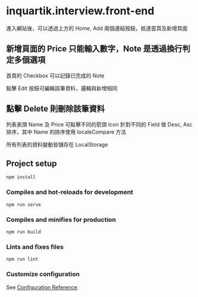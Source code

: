 # inquartik.interview.front-end

進入網站後，可以透過上方的 Home, Add 兩個連結按鈕，抵達首頁及新增頁面

新增頁面的 Price 只能輸入**數字**，Note 是透過**換行**判定多個選項
---
首頁的 Checkbox 可以記錄已完成的 Note

點擊 Edit 按鈕可編輯該筆資料，邏輯與新增相同

點擊 Delete 則刪除該筆資料
---
列表表頭 Name 及 Price 可點擊不同的箭頭 Icon 針對不同的 Field 做 Desc, Asc 排序，其中 Name 的排序使用 localeCompare 方法

所有列表的資料變動皆儲存在 LocalStorage


## Project setup
```
npm install
```

### Compiles and hot-reloads for development
```
npm run serve
```

### Compiles and minifies for production
```
npm run build
```

### Lints and fixes files
```
npm run lint
```

### Customize configuration
See [Configuration Reference](https://cli.vuejs.org/config/).
